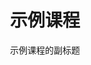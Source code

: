 ---
title: "示例课程"
description: "这是一个示例课程所以看看到底有多长，最起码得能够显示超过两行，不然测试不完全这是一个示例课程所以看看到底有多长，最起码得能够显示超过两行，不然测试不完全这是一个示例课程所以看看到底有多长，最起码得能够显示超过两行，不然测试不完全"
hero: "/images/post/hero-3.jpg"
authors:
    - ViiTetrix
subtitle: "示例课程的副标题"
layout: section
---
